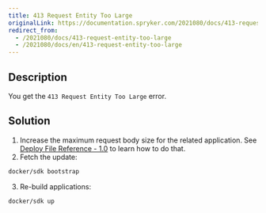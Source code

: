 ```yaml
---
title: 413 Request Entity Too Large
originalLink: https://documentation.spryker.com/2021080/docs/413-request-entity-too-large
redirect_from:
  - /2021080/docs/413-request-entity-too-large
  - /2021080/docs/en/413-request-entity-too-large
---
```


## Description
You get the `413 Request Entity Too Large` error.

## Solution
1. Increase the maximum request body size for the related application. See [Deploy File Reference - 1.0](https://documentation.spryker.com/docs/deploy-file-reference-10#groups-applications) to learn how to do that.
2. Fetch the update:
```bash
docker/sdk bootstrap
```
3. Re-build applications:
```bash
docker/sdk up
```
